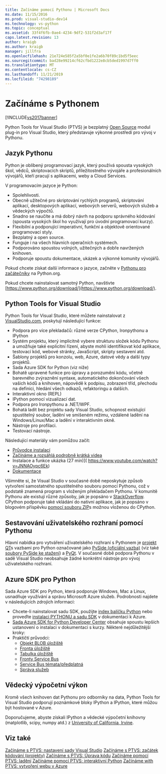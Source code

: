 ```yaml
---
title: Začínáme pomocí Pythonu | Microsoft Docs
ms.date: 11/15/2016
ms.prod: visual-studio-dev14
ms.technology: vs-python
ms.topic: conceptual
ms.assetid: 33f4f6fb-0ae4-4234-9df2-531f2d3af17f
caps.latest.revision: 13
author: kraigb
ms.author: kraigb
manager: jillfra
ms.openlocfilehash: 21e724e585f2a5bf0e1fe2a6b70f89c1bd5f5eec
ms.sourcegitcommit: bad28e99214cf62cfbd1222e8cb5ded1997d7ff0
ms.translationtype: MT
ms.contentlocale: cs-CZ
ms.lasthandoff: 11/21/2019
ms.locfileid: "74298189"
---
```

# <a name="getting-started-with-python"></a>Začínáme s Pythonem
[!INCLUDE[vs2017banner](../includes/vs2017banner.md)]

Python Tools for Visual Studio (PTVS) je bezplatný [Open Source](https://github.com/Microsoft/ptvs) modul plug-in pro Visual Studio, který představuje výkonné prostředí pro vývoj v Pythonu.  
  
## <a name="python-the-language"></a>Jazyk Pythonu
  
Python je oblíbený programovací jazyk, který používá spousta vysokých škol, vědců, skriptovacích skriptů, příležitostného vývojáře a profesionálních vývojářů, kteří pracují s aplikacemi, weby a Cloud Services.

V programovacím jazyce je Python:
  
- Spolehlivosti.
- Obecně užitečné pro skriptování rychlých programů, skriptování aplikací, desktopových aplikací, webových serverů, webových služeb a vědeckých výpočtů.
- Snadno se naučíte a má dobrý návrh na podporu správného kódování (spousta vysokých škol ho využívají pro úvodní programovací kurzy).
- Flexibilní a podporující imperativní, funkční a objektově orientované programovací styly.
- Bezplatný a open source.
- Funguje i na všech hlavních operačních systémech.  
- Podporováno spoustou volných, užitečných a dobře navržených knihoven.  
- Podporuje spoustu dokumentace, ukázek a výkonné komunity vývojářů.  

Pokud chcete získat další informace o jazyce, začněte v [Pythonu pro začátečníky](https://www.python.org/about/gettingstarted/) na Python.org.

Pokud chcete nainstalovat samotný Python, navštivte [https://www.python.org/download/](https://www.python.org/download/).

## <a name="python-tools-for-visual-studio"></a>Python Tools for Visual Studio
  
Python Tools for Visual Studio, které můžete nainstalovat z [VisualStudio.com](https://www.visualstudio.com/explore/python-vs), poskytují následující funkce:  
  
- Podpora pro více překladačů: různé verze CPython, Ironpythonu a IPython  
- Systém projektu, který implicitně vybere strukturu složek kódu Pythonu a umožňuje také explicitní řízení, abyste mohli identifikovat kód aplikace, testovací kód, webové stránky, JavaScript, skripty sestavení atd.  
- Šablony projektů pro konzolu, web, Azure, datové vědy a další typy projektů.    
- Sada Azure SDK for Python (viz níže)    
- Bohatě upravené funkce pro úpravy a porozumění kódu, včetně barevného zvýraznění syntaxe, automatického dokončování všech vašich kódů a knihoven, nápovědě k podpisu, zobrazení tříd, přechodu na definici, hledání všech odkazů, refaktoringu a dalších.    
- Interaktivní okno (REPL)
- IPython pomocí vizualizací dat.
- Podpora pro Ironpythonu a .NET/WPF.    
- Bohatá ladit bez projektu sady Visual Studio, schopnost existující spustitelný soubor, ladění ve smíšeném režimu, vzdálené ladění na Windows/Linux/Mac a ladění v interaktivním okně.   
- Nástroje pro profilaci.  
- Testovací nástroje.  
  
Následující materiály vám pomůžou začít:

- [Průvodce instalací](https://github.com/Microsoft/PTVS/wiki/PTVS-Installation)    
- [Začínáme a rozsáhlá podrobně krátká videa](https://www.youtube.com/playlist?list=PLReL099Y5nRdLgGAdrb_YeTdEnd23s6Ff)  
- Instalace a funkce ukázka (27 min)]( https://www.youtube.com/watch?v=JNNAOypc6Ek)  
- [Dokumentace](https://github.com/Microsoft/PTVS/wiki)  

Všimněte si, že Visual Studio v současné době neposkytuje způsob vytvoření samostatného spustitelného souboru pomocí Pythonu, což v podstatě znamená program s vloženým překladačem Pythonu. V komunitě Pythonu ale existují různé způsoby, jak je popsáno v [StackOverflow](https://stackoverflow.com/questions/5458048/how-to-make-a-python-script-standalone-executable-to-run-without-any-dependency). CPython podporuje také vkládání do nativní aplikace, jak je popsáno v blogovém příspěvku [pomocí souboru ZIP](https://devblogs.microsoft.com/python/cpython-embeddable-zip-file/)s možnou vloženou do CPython.
  
## <a name="building-ui-with-python"></a>Sestavování uživatelského rozhraní pomocí Pythonu  

Hlavní nabídka pro vytváření uživatelského rozhraní s Pythonem je [projekt QT](https://www.qt.io/qt-for-application-development/)s vazbami pro Python označované jako [PySide (oficiální vazba)](https://wiki.qt.io/PySide) (viz také [soubory PySide ke stažení](https://download.qt.io/official_releases/pyside/.)) a [PyQt](https://wiki.python.org/moin/PyQt). V současné době podpora Pythonu v sadě Visual Studio neobsahuje žádné konkrétní nástroje pro vývoj uživatelského rozhraní.

## <a name="azure-sdk-for-python"></a>Azure SDK pro Python
  
Sada Azure SDK pro Python, která podporuje Windows, Mac a Linux, usnadňuje využívání a správu Microsoft Azure služeb. Podrobnosti najdete v následujících zdrojích informací: 

- Chcete-li nainstalovat sadu SDK, použijte [index balíčku Python](https://pypi.python.org/pypi/azure) nebo proveďte [instalaci PYTHONU a sadu SDK](https://docs.microsoft.com/azure/python/python-sdk-azure-install) v dokumentaci k Azure. 
- [Sada Azure SDK for Python Developer Center](https://azure.microsoft.com/develop/python/) obsahuje spoustu lepších ustanovení o instalaci v dokumentaci s kurzy.  Některé nejdůležitější kroky:  
- Praktičtí průvodci:
  - [Objekt BLOB úložiště](https://azure.microsoft.com/develop/python/how-to-guides/blob-service/)  
  - [Fronta úložiště](https://azure.microsoft.com/develop/python/how-to-guides/queue-service/)  
  - [Tabulka úložiště](https://azure.microsoft.com/develop/python/how-to-guides/table-service/)  
  - [Fronty Service Bus](https://azure.microsoft.com/develop/python/how-to-guides/service-bus-queues/)
  - [Service Bus témata/předplatná](https://azure.microsoft.com/develop/python/how-to-guides/service-bus-topics/) 
  - [Správa služeb](https://azure.microsoft.com/develop/python/how-to-guides/service-management/)  

## <a name="scientific-computing"></a>Vědecký výpočetní výkon

Kromě všech knihoven dat Pythonu pro odborníky na data, Python Tools for Visual Studio podporují poznámkové bloky IPython a IPython, které můžou být hostované v Azure.

Doporučujeme, abyste získali IPython a vědecké výpočetní knihovny (matplotlib, scipy, numpy atd.) z [University of California, Irvine](https://www.lfd.uci.edu/~gohlke/pythonlibs/#scipy-stack).  
  
## <a name="see-also"></a>Viz také  

[Začínáme s PTVS: nastavení sady Visual Studio](../python/getting-started-with-ptvs-setting-up-visual-studio.md)
[Začínáme s PTVS: začátek kódování (projekty)](../python/getting-started-with-ptvs-start-coding-projects.md)
[Začínáme s PTVS: Úprava kódu](../python/getting-started-with-ptvs-editing-code.md)
[Začínáme pomocí PTVS: ladění](../python/getting-started-with-ptvs-debugging.md)
[Začínáme pomocí PTVS: interaktivní Python](../python/getting-started-with-ptvs-interactive-python.md)
[Začínáme with PTVS: vytvoření webu v Azure](../python/getting-started-with-ptvs-building-a-website-in-azure.md)
